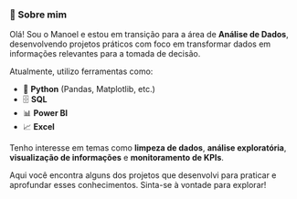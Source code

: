 ### 👋 Sobre mim

Olá! Sou o Manoel e estou em transição para a área de **Análise de Dados**, desenvolvendo projetos práticos com foco em transformar dados em informações relevantes para a tomada de decisão.

Atualmente, utilizo ferramentas como:

* 🐍 **Python** (Pandas, Matplotlib, etc.)
* 🗄️ **SQL**
* 📊 **Power BI**
* 📈 **Excel**

Tenho interesse em temas como **limpeza de dados**, **análise exploratória**, **visualização de informações** e **monitoramento de KPIs**.

Aqui você encontra alguns dos projetos que desenvolvi para praticar e aprofundar esses conhecimentos. Sinta-se à vontade para explorar!
